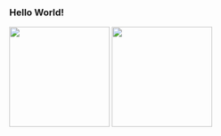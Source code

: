### Hello World!

<div>
  <img height=180em src="https://github-readme-stats.vercel.app/api?username=SandroSmarzaro&include_all_commits=true&count_private=true&show_icons=true&theme=radical"/>
  <img height=180em src="https://github-readme-stats.vercel.app/api/top-langs/?username=SandroSmarzaro&langs_count=5&layout=compact&theme=radical"/>
</div>
